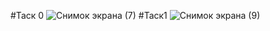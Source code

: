#Таск 0
![Снимок экрана (7)](https://user-images.githubusercontent.com/86948124/125615907-9acf9cbe-8b95-4644-9601-c1548f822626.png)
#Таск1
![Снимок экрана (9)](https://user-images.githubusercontent.com/86948124/125616329-84939ac7-dee9-46e9-a240-9c280e8dc9f3.png)
